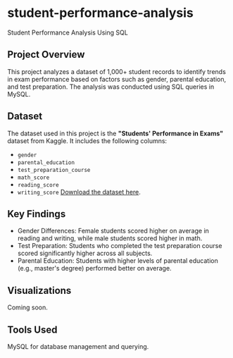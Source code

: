 # student-performance-analysis
Student Performance Analysis Using SQL

## Project Overview
This project analyzes a dataset of 1,000+ student records to identify trends in exam performance based on factors such as gender, parental education, and test preparation. The analysis was conducted using SQL queries in MySQL.

## Dataset
The dataset used in this project is the **"Students' Performance in Exams"** dataset from Kaggle. It includes the following columns:
- `gender`
- `parental_education`
- `test_preparation_course`
- `math_score`
- `reading_score`
- `writing_score`
[Download the dataset here](https://www.kaggle.com/datasets/spscientist/students-performance-in-exams).

## Key Findings
- Gender Differences: Female students scored higher on average in reading and writing, while male students scored higher in math.
- Test Preparation: Students who completed the test preparation course scored significantly higher across all subjects.
- Parental Education: Students with higher levels of parental education (e.g., master's degree) performed better on average.

## Visualizations
Coming soon.

## Tools Used
MySQL for database management and querying.
